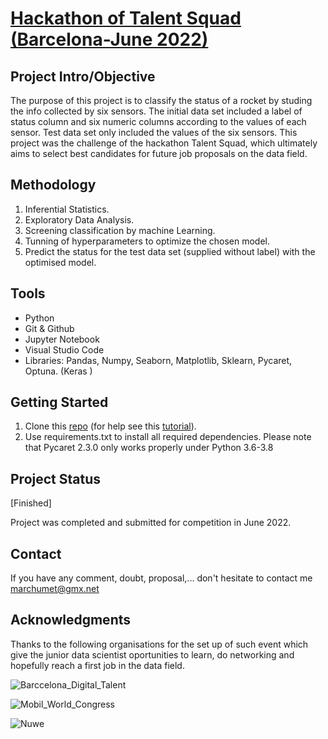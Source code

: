 
# [Hackathon of Talent Squad (Barcelona-June 2022)](https://nuwe.io/challenge/talent-squad-data-science-i)

## Project Intro/Objective

The purpose of this project is to classify the status of a rocket by studing the info collected by six sensors. The initial data set included a label of status column and six numeric columns according to the values of each sensor. Test data set only included the values of the six sensors.
This project was the challenge of the hackathon Talent Squad, which ultimately aims to select best candidates for future job proposals on the data field.

## Methodology

1. Inferential Statistics.
2. Exploratory Data Analysis.
3. Screening classification by machine Learning.
4. Tunning of hyperparameters to optimize the chosen model.
5. Predict the status for the test data set (supplied without label) with the optimised model.

## Tools

* Python
* Git & Github
* Jupyter Notebook
* Visual Studio Code
* Libraries: Pandas, Numpy, Seaborn, Matplotlib, Sklearn, Pycaret, Optuna. (Keras )

## Getting Started

1. Clone this [repo](https://github.com/MarkusHumetus/Hackathon_Talent_Squad.git) (for help see this [tutorial](https://help.github.com/articles/cloning-a-repository/)).
2. Use requirements.txt to install all required dependencies. Please note that Pycaret 2.3.0 only works properly under Python 3.6-3.8

## Project Status

[Finished]

Project was completed and submitted for competition in June 2022.

## Contact

If you have any comment, doubt, proposal,... don't hesitate to contact me marchumet@gmx.net

## Acknowledgments

Thanks to the following organisations for the set up of such event which give the junior data scientist oportunities to learn, do networking and hopefully reach a first job in the data field.

![Barccelona_Digital_Talent](https://barcelonadigitaltalent.com/app/uploads/sites/3/2020/02/BDT-1.1-POSITIU_2-01.jpg)

![Mobil_World_Congress](https://challenges-asset-files.s3.us-east-2.amazonaws.com/companies/MWC_card.png)

![Nuwe](https://elreferente.es/wp-content/uploads/2021/12/LOGO_LETTERS_MONO-3.png)
